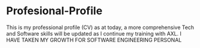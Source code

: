 # Profesional-Profile
This is my professional profile (CV) as at today, a more comprehensive Tech and Software skills will be updated as I continue my training with AXL. I HAVE TAKEN MY GROWTH FOR SOFTWARE ENGINEERING PERSONAL  
